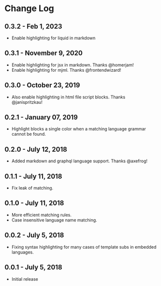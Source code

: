 # Change Log

## 0.3.2 - Feb 1, 2023

- Enable highlighting for liquid in markdown

## 0.3.1 - November 9, 2020

- Enable highlighting for jsx in markdown. Thanks @homerjam!
- Enable highlighting for mjml. Thanks @frontendwizard!

## 0.3.0 - October 23, 2019

- Also enable highlighting in html file script blocks. Thanks @janispritzkau!

## 0.2.1 - January 07, 2019

- Highlight blocks a single color when a matching language grammar cannot be found.

## 0.2.0 - July 12, 2018

- Added markdown and graphql language support. Thanks @axefrog!

## 0.1.1 - July 11, 2018

- Fix leak of matching.

## 0.1.0 - July 11, 2018

- More efficient matching rules.
- Case insensitive language name matching.

## 0.0.2 - July 5, 2018

- Fixing syntax highlighting for many cases of template subs in embedded languages.

## 0.0.1 - July 5, 2018

- Initial release
